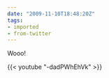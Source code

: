 ```yaml
---
date: "2009-11-10T18:48:20Z"
tags:
- imported
- from-twitter
---
```


Wooo!

{{< youtube "-dadPWhEhVk" >}}
